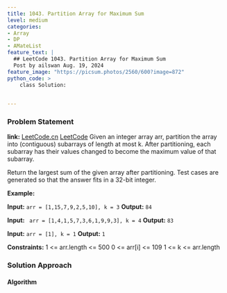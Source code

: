```yaml
---
title: 1043. Partition Array for Maximum Sum
level: medium
categories:
- Array
- DP
- AMateList
feature_text: |
  ## LeetCode 1043. Partition Array for Maximum Sum
  Post by ailswan Aug. 19, 2024
feature_image: "https://picsum.photos/2560/600?image=872"
python_code: >
    class Solution:
   

---
```


### Problem Statement
**link:**
[LeetCode.cn](https://leetcode.cn/problems/partition-array-for-maximum-sum/)
[LeetCode](https://leetcode.com/partition-array-for-maximum-sum/)
Given an integer array arr, partition the array into (contiguous) subarrays of length at most k. After partitioning, each subarray has their values changed to become the maximum value of that subarray.

Return the largest sum of the given array after partitioning. Test cases are generated so that the answer fits in a 32-bit integer.


**Example:**

**Input:** `arr = [1,15,7,9,2,5,10], k = 3`
**Output:** `84`

**Input:** ` arr = [1,4,1,5,7,3,6,1,9,9,3], k = 4`
**Output:** `83`

**Input:** `arr = [1], k = 1`
**Output:** `1`

**Constraints:**
1 <= arr.length <= 500
0 <= arr[i] <= 109
1 <= k <= arr.length

### Solution Approach
 
#### Algorithm
 